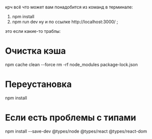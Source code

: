 крч всё что может вам понадобится из команд в терминале:

1. npm install
2. npm run dev
ну и по ссылке http://localhost:3000/
;

это если какие-то траблы:
# Очистка кэша
npm cache clean --force
rm -rf node_modules package-lock.json

# Переустановка
npm install

# Если есть проблемы с типами
npm install --save-dev @types/node @types/react @types/react-dom